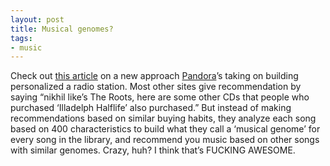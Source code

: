 ```yaml
---
layout: post
title: Musical genomes?
tags:
- music
---
```

Check out [this article](http://online.wsj.com/public/article/SB112784146741053451-3MGSTZEw0NXWUJb9kzlmMXcTues_20061006.html?mod=blogs) on a new approach [Pandora](http://www.pandora.com/)’s taking on building personalized a radio station. Most other sites give recommendation by saying “nikhil like’s The Roots, here are some other CDs that people who purchased ‘Illadelph Halflife’ also purchased.” But instead of making recommendations based on similar buying habits, they analyze each song based on 400 characteristics to build what they call a ‘musical genome’ for every song in the library, and recommend you music based on other songs with similar genomes. Crazy, huh? I think that’s FUCKING AWESOME.
